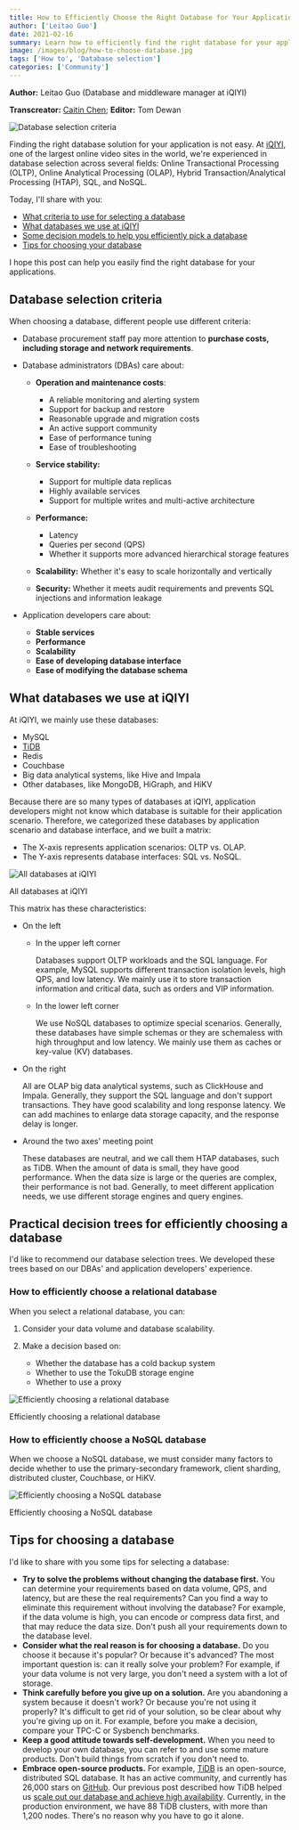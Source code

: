 ```yaml
---
title: How to Efficiently Choose the Right Database for Your Applications
author: ['Leitao Guo']
date: 2021-02-16
summary: Learn how to efficiently find the right database for your applications.
image: /images/blog/how-to-choose-database.jpg
tags: ['How to', 'Database selection']
categories: ['Community']
---
```


**Author:** Leitao Guo (Database and middleware manager at iQIYI)

**Transcreator:** [Caitin Chen](https://github.com/CaitinChen); **Editor:** Tom Dewan

![Database selection criteria](media/how-to-choose-database.jpg)

Finding the right database solution for your application is not easy. At [iQIYI](https://en.wikipedia.org/wiki/IQIYI), one of the largest online video sites in the world, we're experienced in database selection across several fields: Online Transactional Processing (OLTP), Online Analytical Processing (OLAP), Hybrid Transaction/Analytical Processing (HTAP), SQL, and NoSQL. 

Today, I'll share with you: 

* [What criteria to use for selecting a database](#database-selection-criteria)
* [What databases we use at iQIYI](#what-databases-we-use-at-iqiyi)
* [Some decision models to help you efficiently pick a database](#practical-decision-trees-for-efficiently-choosing-a-database)
* [Tips for choosing your database](#tips-for-choosing-a-database)

I hope this post can help you easily find the right database for your applications.

## Database selection criteria 

When choosing a database, different people use different criteria:

* Database procurement staff pay more attention to **purchase costs, including storage and network requirements**.

* Database administrators (DBAs) care about:

    * **Operation and maintenance costs**:

        * A reliable monitoring and alerting system
        * Support for backup and restore 
        * Reasonable upgrade and migration costs 
        * An active support community 
        * Ease of performance tuning 
        * Ease of troubleshooting

    * **Service stability:**

        * Support for multiple data replicas
        * Highly available services
        * Support for multiple writes and multi-active architecture

    * **Performance:**

        * Latency
        * Queries per second (QPS)
        * Whether it supports more advanced hierarchical storage features

    * **Scalability:** Whether it's easy to scale horizontally and vertically

    * **Security:** Whether it meets audit requirements and prevents SQL injections and information leakage

* Application developers care about:

    * **Stable services**
    * **Performance**
    * **Scalability**
    * **Ease of developing database interface**
    * **Ease of modifying the database schema**

## What databases we use at iQIYI

At iQIYI, we mainly use these databases:

* MySQL
* [TiDB](https://docs.pingcap.com/tidb/stable/overview)
* Redis
* Couchbase
* Big data analytical systems, like Hive and Impala
* Other databases, like MongoDB, HiGraph, and HiKV

Because there are so many types of databases at iQIYI, application developers might not know which database is suitable for their application scenario. Therefore, we categorized these databases by application scenario and database interface, and we built a matrix:

* The X-axis represents application scenarios: OLTP vs. OLAP.
* The Y-axis represents database interfaces: SQL vs. NoSQL. 

![All databases at iQIYI](media/databases-types-at-iqiyi.jpg)
<div class="caption-center"> All databases at iQIYI </div>

This matrix has these characteristics:

* On the left

    * In the upper left corner

        Databases support OLTP workloads and the SQL language. For example, MySQL supports different transaction isolation levels, high QPS, and low latency. We mainly use it to store transaction information and critical data, such as orders and VIP information.

    * In the lower left corner

        We use NoSQL databases to optimize special scenarios. Generally, these databases have simple schemas or they are schemaless with high throughput and low latency. We mainly use them as caches or key-value (KV) databases.

* On the right

    All are OLAP big data analytical systems, such as ClickHouse and Impala. Generally, they support the SQL language and don't support transactions. They have good scalability and long response latency. We can add machines to enlarge data storage capacity, and the response delay is longer.

* Around the two axes' meeting point

    These databases are neutral, and we call them HTAP databases, such as TiDB. When the amount of data is small, they have good performance. When the data size is large or the queries are complex, their performance is not bad. Generally, to meet different application needs, we use different storage engines and query engines.

## Practical decision trees for efficiently choosing a database

I'd like to recommend our database selection trees. We developed these trees based on our DBAs' and application developers' experience. 

### How to efficiently choose a relational database

When you select a relational database, you can:

1. Consider your data volume and database scalability.

2. Make a decision based on: 

    * Whether the database has a cold backup system
    * Whether to use the TokuDB storage engine
    * Whether to use a proxy

![Efficiently choosing a relational database](media/efficiently-choosing-relational-database.jpg)
<div class="caption-center"> Efficiently choosing a relational database </div>

### How to efficiently choose a NoSQL database

When we choose a NoSQL database, we must consider many factors to decide whether to use the primary-secondary framework, client sharding, distributed cluster, Couchbase, or HiKV.

![Efficiently choosing a NoSQL database](media/efficiently-choosing-nosql-database.jpg)
<div class="caption-center"> Efficiently choosing a NoSQL database </div>

## Tips for choosing a database

I'd like to share with you some tips for selecting a database:

* **Try to solve the problems without changing the database first.** You can determine your requirements based on data volume, QPS, and latency, but are these the real requirements? Can you find a way to eliminate this requirement without involving the database? For example, if the data volume is high, you can encode or compress data first, and that may reduce the data size. Don't push all your requirements down to the database level.
* **Consider what the real reason is for choosing a database.** Do you choose it because it's popular? Or because it's advanced? The most important question is: can it really solve your problem? For example, if your data volume is not very large, you don't need a system with a lot of storage.
* **Think carefully before you give up on a solution.** Are you abandoning a system because it doesn't work? Or because you're not using it properly? It's difficult to get rid of your solution, so be clear about why you're giving up on it. For example, before you make a decision, compare your TPC-C or Sysbench benchmarks.
* **Keep a good attitude towards self-development.** When you need to develop your own database, you can refer to and use some mature products. Don't build things from scratch if you don't need to.
* **Embrace open-source products.** For example, [TiDB](https://docs.pingcap.com/tidb/stable/overview) is an open-source, distributed SQL database. It has an active community, and currently has 26,000 stars on [GitHub](https://github.com/pingcap/tidb). Our previous post described how TiDB helped us [scale out our database and achieve high availability](https://pingcap.com/case-studies/tidb-in-iqiyi). Currently, in the production environment, we have 88 TiDB clusters, with more than 1,200 nodes. There's no reason why you have to go it alone.
 
